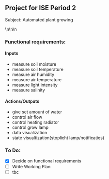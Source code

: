 
## **Project for ISE Period 2**


Subject: Automated plant growing

\n\n\n

### **Functional requirements:**

#### Inputs
- measure soil moisture
- measure soil temperature
- measure air humidity
- measure air temperature
- measure light intensity
- measure salinity

#### Actions/Outputs
- give set amount of water
- control air flow
- control heating radiator
- control grow lamp
- data visualization
- state visualtization(stoplicht lamp/notificaties)









### **To Do:**
- [x] Decide on functional requirements
- [ ] Write Working Plan
- [ ] tbc